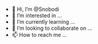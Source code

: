 - 👋 Hi, I’m @Snobodi
- 👀 I’m interested in ...
- 🌱 I’m currently learning ...
- 💞️ I’m looking to collaborate on ...
- 📫 How to reach me ...

<!---
Snobodi/Snobodi is a ✨ special ✨ repository because its `README.md` (this file) appears on your GitHub profile.
You can click the Preview link to take a look at your changes.
--->
